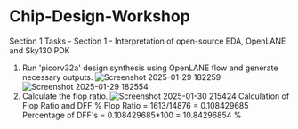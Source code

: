 # Chip-Design-Workshop
Section 1 Tasks - Section 1 - Interpretation of open-source EDA, OpenLANE and Sky130 PDK 
1. Run 'picorv32a' design synthesis using OpenLANE flow and generate necessary outputs.
![Screenshot 2025-01-29 182259](https://github.com/user-attachments/assets/8973e83a-0418-4297-a05e-638133868c4c)
![Screenshot 2025-01-29 182554](https://github.com/user-attachments/assets/631cbb0b-bb7e-48eb-a52f-0f61532b2bc8)
2. Calculate the flop ratio.
![Screenshot 2025-01-30 215424](https://github.com/user-attachments/assets/3a8d41b4-1ec6-4993-9c9e-3f2d608beda4)
Calculation of Flop Ratio and DFF %
Flop Ratio = 1613/14876 = 0.108429685
Percentage of DFF's = 0.108429685*100 = 10.84296854 %
